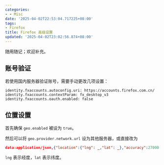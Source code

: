 ```yaml
---
categories:
- - Misc
date: '2025-04-02T22:53:04.717225+08:00'
tags:
- Firefox
title: Firefox 高级设置
updated: '2025-04-02T23:02:56.874+08:00'
---
```


随用随记；欢迎补充。

## 账号验证

若使用国内服务器验证账号，需要手动更改几项设置：

```
identity.fxaccounts.autoconfig.uri: https://accounts.firefox.com.cn/
identity.fxaccounts.contextParam: fx_desktop_v3
identity.fxaccounts.oauth.enabled: false
```

## 位置设置

首先确保 `geo.enabled` 被设为 `true`。

然后可以将 `geo.provider.network.url` 设为其他服务器，或直接改为

```json
data:application/json,{"location":{"lng": _,"lat": _},"accuracy":27000.0}
```

`lng` 表示经度，`lat` 表示纬度。
